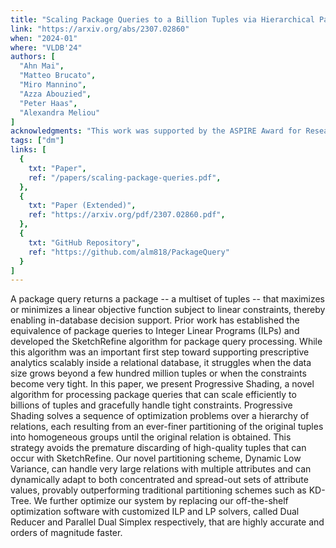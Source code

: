 ```yaml
---
title: "Scaling Package Queries to a Billion Tuples via Hierarchical Partitioning and Customized Optimization"
link: "https://arxiv.org/abs/2307.02860"
when: "2024-01"
where: "VLDB'24"
authors: [ 
  "Ahn Mai",
  "Matteo Brucato",
  "Miro Mannino",
  "Azza Abouzied",
  "Peter Haas",
  "Alexandra Meliou"
]
acknowledgments: "This work was supported by the ASPIRE Award for Research Excellence (AARE-2020) grant AARE20-307 and NYUAD CITIES, funded by Tamkeen under the Research Institute Award CG001, and by the National Science Foundation under grants 1943971 and 2211918." 
tags: ["dm"]
links: [
  {
    txt: "Paper",
    ref: "/papers/scaling-package-queries.pdf",
  },
  {
    txt: "Paper (Extended)",
    ref: "https://arxiv.org/pdf/2307.02860.pdf",
  },
  {
    txt: "GitHub Repository",
    ref: "https://github.com/alm818/PackageQuery"
  }
]
---
```

A package query returns a package -- a multiset of tuples -- that maximizes or minimizes a linear objective function subject to linear constraints, thereby enabling in-database decision support. Prior work has established the equivalence of package queries to Integer Linear Programs (ILPs) and developed the SketchRefine algorithm for package query processing. While this algorithm was an important first step toward supporting prescriptive analytics scalably inside a relational database, it struggles when the data size grows beyond a few hundred million tuples or when the constraints become very tight. In this paper, we present Progressive Shading, a novel algorithm for processing package queries that can scale efficiently to billions of tuples and gracefully handle tight constraints. Progressive Shading solves a sequence of optimization problems over a hierarchy of relations, each resulting from an ever-finer partitioning of the original tuples into homogeneous groups until the original relation is obtained. This strategy avoids the premature discarding of high-quality tuples that can occur with SketchRefine. Our novel partitioning scheme, Dynamic Low Variance, can handle very large relations with multiple attributes and can dynamically adapt to both concentrated and spread-out sets of attribute values, provably outperforming traditional partitioning schemes such as KD-Tree. We further optimize our system by replacing our off-the-shelf optimization software with customized ILP and LP solvers, called Dual Reducer and Parallel Dual Simplex respectively, that are highly accurate and orders of magnitude faster.